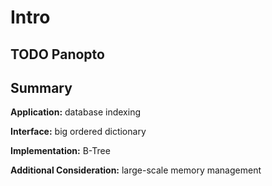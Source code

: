 # Intro

## TODO Panopto

## Summary

**Application:** database indexing

**Interface:** big ordered dictionary

**Implementation:** B-Tree

**Additional Consideration:** large-scale memory management